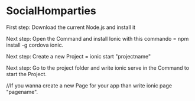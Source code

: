 # SocialHomparties

First step: 
Download the current Node.js and install it 

Next step:
Open the Command and install Ionic with this commando  = npm install -g cordova ionic.

Next step:
Create a new Project = ionic start "projectname"

Next step: 
Go to the project folder and write ionic serve in the Command to start the Project.

//If you wanna create a new Page for your app than write ionic page "pagename".
